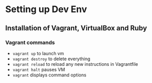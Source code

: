 # Setting up Dev Env
## Installation of Vagrant, VirtualBox and Ruby
### Vagrant commands
- `vagrant up` to launch vm
- `vagrant destroy` to delete everything
- `vagrant reload` to reload any new instructions in Vagrantfile
- `vagrant halt` pauses VM  
- `vagrant` displays command options